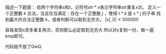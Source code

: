 描述一下题面：
给两个字符串$s$和$t$，记符号$str * x$表示字符串$str$重复$x$次。
定义一个正整数 $k$ 合法，当且仅当满足：存在一个正整数 $j$ ，使得 $t* k$ 是 $s* j$ 的子串
找到最大的合法正整数 $k$，或者判断可以取到无穷大。
$|s|,|t|\leq500000$



容易发现s至多重复两次，否则那么必定取到无穷大
所以对s复制一份，做一遍kmp即可。

代码就不放了QwQ